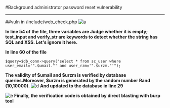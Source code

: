 #Background administrator password reset vulnerability

---
##vuln in /include/web_check.php
![a](https://upload-images.jianshu.io/upload_images/703764-605e3cc2ecb664f6.jpg?imageMogr2/auto-orient/strip%7CimageView2/2/w/1240)

**In line 54 of the file, three variables are Judge whether it is empty; test_input and verify_str are keywords to detect whether the string has SQL and XSS. Let's ignore it here.**

**In line 60 of the file**
```
$query=$db_conn->query("select * from sc_user where user_email='".$umail."' and user_rzm='".$urzm."'");
```
**The validity of $umail and $urzm is verified by database queries.Moreover, $urzm is generated by the random number Rand (10,10000).**
![d](https://upload-images.jianshu.io/upload_images/703764-605e3cc2ecb664f6.jpg?imageMogr2/auto-orient/strip%7CimageView2/2/w/1240)
**And updated to the database in line 29**

![e](https://upload-images.jianshu.io/upload_images/703764-605e3cc2ecb664f6.jpg?imageMogr2/auto-orient/strip%7CimageView2/2/w/1240)
**Finally, the verification code is obtained by direct blasting with burp tool**
